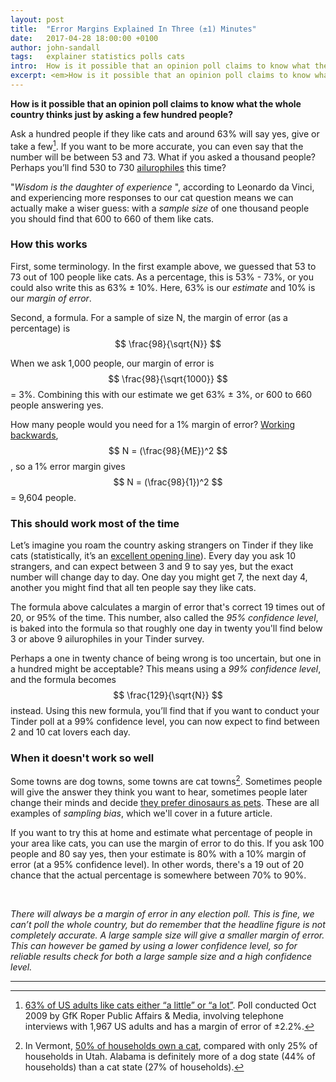 ```yaml
---
layout: post
title:  "Error Margins Explained In Three (±1) Minutes"
date:   2017-04-28 18:00:00 +0100
author: john-sandall
tags:   explainer statistics polls cats
intro:  How is it possible that an opinion poll claims to know what the whole country thinks just by asking a few hundred people?
excerpt: <em>How is it possible that an opinion poll claims to know what the whole country thinks just by asking a few hundred people?</em> <br><br> Ask a hundred people if they like cats and around 63% will say yes, give or take a few. If you want to be more accurate, you can even say that the number will be between 53 and 73. What if you asked a thousand people? Perhaps you’ll find 530 to 730 <a href="https://www.google.co.uk/search?q=ailurophile&tbm=isch">ailurophiles</a> this time? <br><br> &quot;<em>Wisdom is the daughter of experience</em>&quot;, according to Leonardo da Vinci, and experiencing more responses to our cat question means we can actually make a wiser guess - with a <em>sample size</em> of one thousand people you should find that 600 to 660 of them like cats.
---
```


__How is it possible that an opinion poll claims to know what the whole country thinks just by asking a few hundred people?__

Ask a hundred people if they like cats and around 63% will say yes, give or take a few[^1]. If you want to be more accurate, you can even say that the number will be between 53 and 73. What if you asked a thousand people? Perhaps you’ll find 530 to 730 [ailurophiles](https://www.google.co.uk/search?q=ailurophile&tbm=isch) this time?

"_Wisdom is the daughter of experience_ ", according to Leonardo da Vinci, and experiencing more responses to our cat question means we can actually make a wiser guess: with a _sample size_ of one thousand people you should find that 600 to 660 of them like cats.


### How this works

First, some terminology. In the first example above, we guessed that 53 to 73 out of 100 people like cats. As a percentage, this is 53% - 73%, or you could also write this as 63% ± 10%. Here, 63% is our _estimate_ and 10% is our _margin of error_.

Second, a formula. For a sample of size N, the margin of error (as a percentage) is $$ \frac{98}{\sqrt{N}} $$

When we ask 1,000 people, our margin of error is $$ \frac{98}{\sqrt{1000}} $$ = 3%. Combining this with our estimate we get 63% ± 3%, or 600 to 660 people answering yes.

How many people would you need for a 1% margin of error? [Working backwards](https://www.cymath.com/answer.php?q=solve%20N%20%3D%2098%2Fsqrt(M)%20for%20M), $$ N = (\frac{98}{ME})^2 $$, so a 1% error margin gives $$ N = (\frac{98}{1})^2 $$ = 9,604 people.


### This should work most of the time

Let’s imagine you roam the country asking strangers on Tinder if they like cats (statistically, it’s an [excellent opening line](http://mashable.com/2016/08/19/best-opening-lines-dating-tinder/#AWeBRvfLrEqY)). Every day you ask 10 strangers, and can expect between 3 and 9 to say yes, but the exact number will change day to day. One day you might get 7, the next day 4, another you might find that all ten people say they like cats.

The formula above calculates a margin of error that's correct 19 times out of 20, or 95% of the time. This number, also called the _95% confidence level_, is baked into the formula so that roughly one day in twenty you'll find below 3 or above 9 ailurophiles in your Tinder survey.

Perhaps a one in twenty chance of being wrong is too uncertain, but one in a hundred might be acceptable? This means using a _99% confidence level_, and the formula becomes $$ \frac{129}{\sqrt{N}} $$ instead. Using this new formula, you’ll find that if you want to conduct your Tinder poll at a 99% confidence level, you can now expect to find between 2 and 10 cat lovers each day.


### When it doesn't work so well

Some towns are dog towns, some towns are cat towns[^2]. Sometimes people will give the answer they think you want to hear, sometimes people later change their minds and decide [they prefer dinosaurs as pets](http://news.nationalgeographic.com/news/2013/06/130619-pets-poll-animals-united-states-nation-dogs-cats/). These are all examples of _sampling bias_, which we'll cover in a future article.

If you want to try this at home and estimate what percentage of people in your area like cats, you can use the margin of error to do this. If you ask 100 people and 80 say yes, then your estimate is 80% with a 10% margin of error (at a 95% confidence level). In other words, there's a 19 out of 20 chance that the actual percentage is somewhere between 70% to 90%.

 

_There will always be a margin of error in any election poll. This is fine, we can’t poll the whole country, but do remember that the headline figure is not completely accurate. A large sample size will give a smaller margin of error. This can however be gamed by using a lower confidence level, so for reliable results check for both a large sample size and a high confidence level._

---

[^1]: [63% of US adults like cats either “a little” or “a lot”](http://surveys.ap.org/data%5CGfK%5CAP-GfK%20Petside%20Like-Dislike%20Topline%20123009.pdf). Poll conducted Oct 2009 by GfK Roper Public Affairs & Media, involving telephone interviews with 1,967 US adults and has a margin of error of ±2.2%.

[^2]: In Vermont, [50% of households own a cat](http://dogtime.com/trending/17160-us-states-with-most-and-fewest-pet-owners-named), compared with only 25% of households in Utah. Alabama is definitely more of a dog state (44% of households) than a cat state (27% of households).
